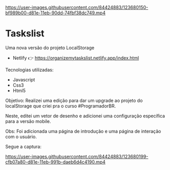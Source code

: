 

https://user-images.githubusercontent.com/84424883/123680150-bf989b00-d81e-11eb-90dd-74fbf38dc749.mp4

# Taskslist
Uma nova versão do projeto LocalStorage

- Netlify 👉 https://organizemytaskslist.netlify.app/index.html

Tecnologias utilizadas:

- Javascript
- Css3
- Html5

Objetivo:
Realizei uma edição para dar um upgrade ao projeto do localStorage que criei pra o curso #ProgramadorBR.

Neste, editei um vetor de desenho e adicionei uma configuração específica para a versão mobile.

Obs: Foi adicionada uma página de introdução e uma página de interação com o usuário.

Segue a captura:



https://user-images.githubusercontent.com/84424883/123680199-cfb07a80-d81e-11eb-991b-daeb6d4c4190.mp4

